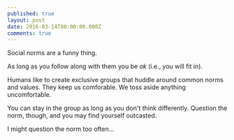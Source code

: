 ```yaml
---
published: true
layout: post
date: 2016-03-14T00:00:00.000Z
comments: true
---
```


Social norms are a funny thing.

As long as you follow along with them you be *ok* (i.e., you will fit in). 

Humans like to create exclusive groups that huddle around common norms and values. They keep us comforable. We toss aside anything uncomfortable. 

You can stay in the group as long as you don't think differently. Question the norm, though, and you may find yourself outcasted.

I might question the norm too often...






